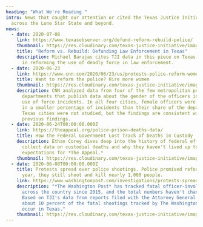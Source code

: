 ```yaml
---
heading: "What We're Reading "
intro: News that caught our attention or cited the Texas Justice Initiative from
  across the Lone Star State and beyond.
news:
  - date: 2020-07-08
    link: https://www.texasobserver.org/defund-reform-rebuild-police/
    thumbnail: https://res.cloudinary.com/texas-justice-initiative/image/upload/v1594225690/txob_logo_m0tvmi.svg
    title: "Reform vs. Rebuild: Defunding Law Enforcement in Texas"
    description: Michael Barajas cites TJI data in this piece on Texas' experiences
      in reforming the use of deadly force in law enforcement.
  - date: 2020-06-23
    link: https://www.cnn.com/2020/06/23/us/protests-police-reform-women-policing-invs/index.html
    title: Want to reform the police? Hire more women
    thumbnail: https://res.cloudinary.com/texas-justice-initiative/image/upload/v1593458514/CNNInvestigates_kfbnck.jpg
    description: CNN analyzed data from four of the few metropolitan police
      departments that publish data about the gender of the officers involved in
      use of force incidents. In all four cities, female officers were involved
      in a smaller percentage of incidents than their share of the department.
      Texas cities were not studied, but the findings are consistent with TJI's
      previous findings.
  - date: 2020-06-24T00:00:00.000Z
    link: https://theappeal.org/police-prison-deaths-data/
    title: How the Federal Government Lost Track of Deaths in Custody
    description: Ethan Corey dives deep into the history of federal efforts to
      collect data on custodial deaths and why they haven't lived up to
      expectations for *The Appeal.*
    thumbnail: https://res.cloudinary.com/texas-justice-initiative/image/upload/v1593110403/TheAppeal_mrxkmk.png
  - date: 2020-06-08T00:00:00.000Z
    title: Protests spread over police shootings. Police promised reforms. Every
      year, they still shoot and kill nearly 1,000 people.
    link: https://www.washingtonpost.com/investigations/protests-spread-over-police-shootings-police-promised-reforms-every-year-they-still-shoot-nearly-1000-people/2020/06/08/5c204f0c-a67c-11ea-b473-04905b1af82b_story.html?utm_campaign=pw_acq_con_061120&utm_content=acq_con_e_MarkBerman_Ax&utm_medium=email&utm_source=acquisition
    description: "*The Washington Post* has tracked fatal officer-involved shootings
      across the country since 2015, and the total numbers haven't changed much.
      Based on TJI's data from reports filed with the Attorney General's office,
      about 10 percent of the fatal shootings tracked by The Washington Post
      occur in Texas."
    thumbnail: https://res.cloudinary.com/texas-justice-initiative/image/upload/v1582687679/WashPostStacked_New_600x_dzgof0.png
---
```

